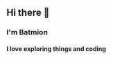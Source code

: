 ## Hi there 👋
### I'm Batmion
#### I love exploring things and coding
<!--
**batmio/batmio** is a ✨ _special_ ✨ repository because its `README.md` (this file) appears on your GitHub profile.

Here are some ideas to get you started:

- 🔭 I’m currently working on WebDev
- 🌱 I’m currently learning WebDev
- 👯 I’m looking to collaborate on Software Dev
- 🤔 I’m looking for help with Software DEV
- 💬 Ask me about NOTHING
- 📫 How to reach me: nO WAY
- 😄 Pronouns: HE/HIM
- ⚡ Fun fact: THERE IS A STAR IN OUR SOLAR SYSTEM AND WE CALL IT SUN.
-->
